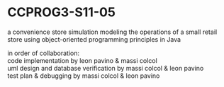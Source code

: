 # CCPROG3-S11-05
a convenience store simulation modeling the operations of a small retail store using object-oriented programming principles in Java

in order of collaboration: \
code implementation by leon pavino & massi colcol \
uml design and database verification by massi colcol & leon pavino \
test plan & debugging by massi colcol & leon pavino
